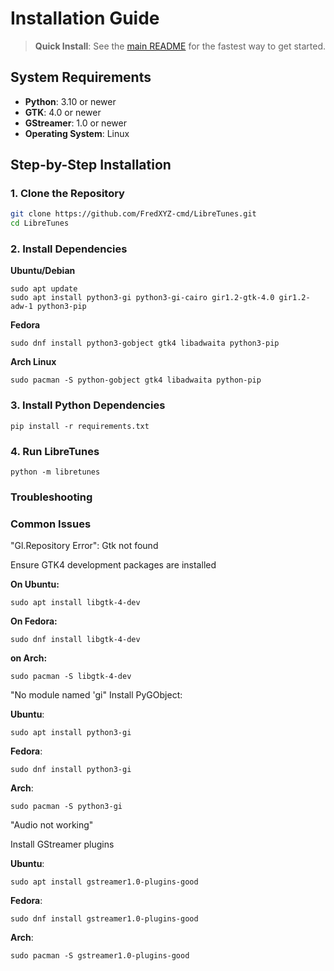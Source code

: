 # Installation Guide

> **Quick Install**: See the [main README](../README.md) for the fastest way to get started.

## System Requirements

- **Python**: 3.10 or newer
- **GTK**: 4.0 or newer  
- **GStreamer**: 1.0 or newer
- **Operating System**: Linux

## Step-by-Step Installation

### 1. Clone the Repository
```bash
git clone https://github.com/FredXYZ-cmd/LibreTunes.git
cd LibreTunes
```
### 2. Install Dependencies
**Ubuntu/Debian**
```
sudo apt update
sudo apt install python3-gi python3-gi-cairo gir1.2-gtk-4.0 gir1.2-adw-1 python3-pip
```
**Fedora**
```
sudo dnf install python3-gobject gtk4 libadwaita python3-pip
```
**Arch Linux**
```
sudo pacman -S python-gobject gtk4 libadwaita python-pip
```
### 3. Install Python Dependencies
```
pip install -r requirements.txt
```
### 4. Run LibreTunes
```
python -m libretunes

```

### Troubleshooting

### Common Issues

"Gl.Repository Error": Gtk not found

Ensure GTK4 development packages are installed

**On Ubuntu:** 
```
sudo apt install libgtk-4-dev
```
**On Fedora:**
```
sudo dnf install libgtk-4-dev
```
**on Arch:**
```
sudo pacman -S libgtk-4-dev
```
"No module named 'gi"
Install PyGObject:

**Ubuntu**: 
```
sudo apt install python3-gi
```
**Fedora**: 
```
sudo dnf install python3-gi
```
**Arch**:
```
sudo pacman -S python3-gi
```
"Audio not working"

Install GStreamer plugins

**Ubuntu**: 
```
sudo apt install gstreamer1.0-plugins-good
```
**Fedora**: 
```
sudo dnf install gstreamer1.0-plugins-good
```
**Arch**: 
```
sudo pacman -S gstreamer1.0-plugins-good
